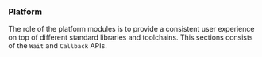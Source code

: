 ### Platform

The role of the platform modules is to provide a consistent user experience on top of different standard libraries and toolchains. This sections consists of the `Wait` and `Callback` APIs.
